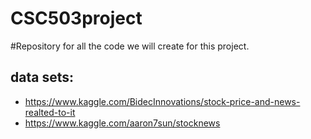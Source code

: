 # CSC503project
#Repository for all the code we will create for this project.

## data sets:
* https://www.kaggle.com/BidecInnovations/stock-price-and-news-realted-to-it
* https://www.kaggle.com/aaron7sun/stocknews
